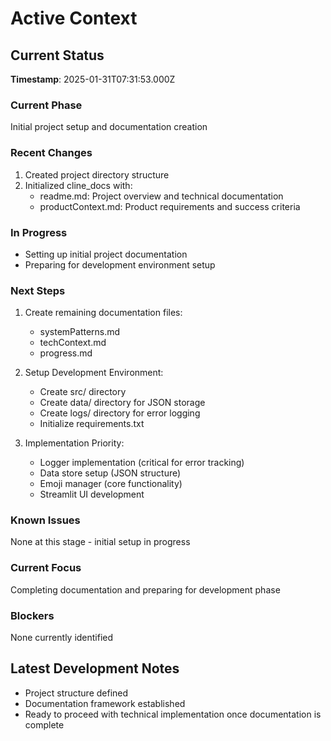 # Active Context

## Current Status
**Timestamp**: 2025-01-31T07:31:53.000Z

### Current Phase
Initial project setup and documentation creation

### Recent Changes
1. Created project directory structure
2. Initialized cline_docs with:
   - readme.md: Project overview and technical documentation
   - productContext.md: Product requirements and success criteria

### In Progress
- Setting up initial project documentation
- Preparing for development environment setup

### Next Steps
1. Create remaining documentation files:
   - systemPatterns.md
   - techContext.md
   - progress.md

2. Setup Development Environment:
   - Create src/ directory
   - Create data/ directory for JSON storage
   - Create logs/ directory for error logging
   - Initialize requirements.txt

3. Implementation Priority:
   - Logger implementation (critical for error tracking)
   - Data store setup (JSON structure)
   - Emoji manager (core functionality)
   - Streamlit UI development

### Known Issues
None at this stage - initial setup in progress

### Current Focus
Completing documentation and preparing for development phase

### Blockers
None currently identified

## Latest Development Notes
- Project structure defined
- Documentation framework established
- Ready to proceed with technical implementation once documentation is complete
